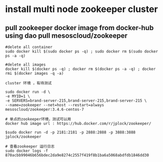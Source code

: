 # install multi node zookeeper cluster
## pull zookeeper docker image from docker-hub using dao pull mesoscloud/zookeeper
```
#delete all container
sudo docker kill $(sudo docker ps -q) ; sudo docker rm $(sudo docker ps -a -q)

#delete all images
docker kill $(docker ps -q) ; docker rm $(docker ps -a -q) ; docker rmi $(docker images -q -a)
```

```
cluster 环境 ，有待测试

sudo docker run -d \
-e MYID=1 \
-e SERVERS=brand-server-215,brand-server-215,brand-server-215 \
--name=zookeeper --net=host --restart=always mesoscloud/zookeeper:3.4.6-centos-7
```
```
# 单点的zookeeper环境，测试可以用
docker hub image url : https://hub.docker.com/r/jplock/zookeeper/

$sudo docker run -d -p 2181:2181 -p 2888:2888 -p 3888:3888 jplock/zookeeper

# 查看zookeeper 运行日志
sudo docker logs -f 870acbb99046b656bdec2da9e8274c2557f419f8b1ba6a5068abdfdb1846dd30

```
